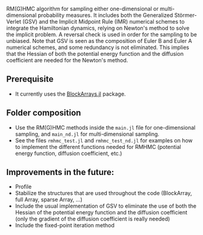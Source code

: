 RM(G)HMC algorithm for sampling either one-dimensional or multi-dimensional probability measures.
It includes both the Generalized Störmer-Verlet (GSV) and the Implicit Midpoint Rule (IMR) numerical schemes to integrate the Hamiltonian dynamics, relying on Newton's method to solve the implicit problem. A reversal check is used in order for the sampling to be unbiased.
Note that GSV is seen as the composition of Euler B and Euler A numerical schemes, and some redundancy is not eliminated. This implies that the Hessian of both the potential energy function and the diffusion coefficient are needed for the Newton's method.

## Prerequisite
* It currently uses the [BlockArrays.jl](https://github.com/JuliaArrays/BlockArrays.jl) package.

## Folder composition
* Use the RM(G)HMC methods inside the ```main.jl``` file for one-dimensional sampling, and ```main_nd.jl``` for multi-dimensional sampling.
* See the files ```rmhmc_test.jl``` and ```rmhmc_test_nd.jl``` for examples on how to implement the different functions needed for RMHMC (potential energy function, diffusion coefficient, etc.)

## Improvements in the future:
* Profile
* Stabilize the structures that are used throughout the code (BlockArray, full Array, sparse Array, ...)
* Include the usual implementation of GSV to eliminate the use of both the Hessian of the potential energy function and the diffusion coefficient (only the gradient of the diffusion coefficient is really needed)
* Include the fixed-point iteration method